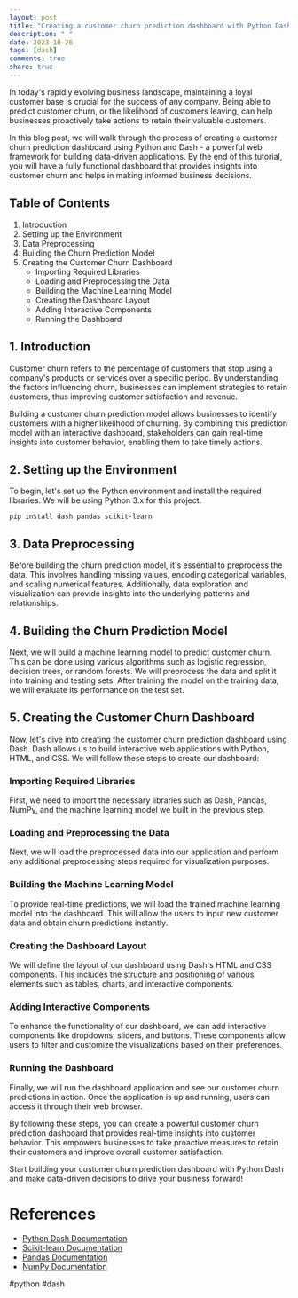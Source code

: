 ```yaml
---
layout: post
title: "Creating a customer churn prediction dashboard with Python Dash"
description: " "
date: 2023-10-26
tags: [dash]
comments: true
share: true
---
```


In today's rapidly evolving business landscape, maintaining a loyal customer base is crucial for the success of any company. Being able to predict customer churn, or the likelihood of customers leaving, can help businesses proactively take actions to retain their valuable customers. 

In this blog post, we will walk through the process of creating a customer churn prediction dashboard using Python and Dash - a powerful web framework for building data-driven applications. By the end of this tutorial, you will have a fully functional dashboard that provides insights into customer churn and helps in making informed business decisions.

## Table of Contents
1. Introduction
2. Setting up the Environment
3. Data Preprocessing
4. Building the Churn Prediction Model
5. Creating the Customer Churn Dashboard
   * Importing Required Libraries
   * Loading and Preprocessing the Data
   * Building the Machine Learning Model
   * Creating the Dashboard Layout
   * Adding Interactive Components
   * Running the Dashboard
   
## 1. Introduction
Customer churn refers to the percentage of customers that stop using a company's products or services over a specific period. By understanding the factors influencing churn, businesses can implement strategies to retain customers, thus improving customer satisfaction and revenue. 

Building a customer churn prediction model allows businesses to identify customers with a higher likelihood of churning. By combining this prediction model with an interactive dashboard, stakeholders can gain real-time insights into customer behavior, enabling them to take timely actions.

## 2. Setting up the Environment
To begin, let's set up the Python environment and install the required libraries. We will be using Python 3.x for this project.

```
pip install dash pandas scikit-learn
```

## 3. Data Preprocessing
Before building the churn prediction model, it's essential to preprocess the data. This involves handling missing values, encoding categorical variables, and scaling numerical features. Additionally, data exploration and visualization can provide insights into the underlying patterns and relationships.

## 4. Building the Churn Prediction Model
Next, we will build a machine learning model to predict customer churn. This can be done using various algorithms such as logistic regression, decision trees, or random forests. We will preprocess the data and split it into training and testing sets. After training the model on the training data, we will evaluate its performance on the test set.

## 5. Creating the Customer Churn Dashboard
Now, let's dive into creating the customer churn prediction dashboard using Dash. Dash allows us to build interactive web applications with Python, HTML, and CSS. We will follow these steps to create our dashboard:

### Importing Required Libraries
First, we need to import the necessary libraries such as Dash, Pandas, NumPy, and the machine learning model we built in the previous step.

### Loading and Preprocessing the Data
Next, we will load the preprocessed data into our application and perform any additional preprocessing steps required for visualization purposes.

### Building the Machine Learning Model
To provide real-time predictions, we will load the trained machine learning model into the dashboard. This will allow the users to input new customer data and obtain churn predictions instantly.

### Creating the Dashboard Layout
We will define the layout of our dashboard using Dash's HTML and CSS components. This includes the structure and positioning of various elements such as tables, charts, and interactive components.

### Adding Interactive Components
To enhance the functionality of our dashboard, we can add interactive components like dropdowns, sliders, and buttons. These components allow users to filter and customize the visualizations based on their preferences.

### Running the Dashboard
Finally, we will run the dashboard application and see our customer churn predictions in action. Once the application is up and running, users can access it through their web browser.

By following these steps, you can create a powerful customer churn prediction dashboard that provides real-time insights into customer behavior. This empowers businesses to take proactive measures to retain their customers and improve overall customer satisfaction.

Start building your customer churn prediction dashboard with Python Dash and make data-driven decisions to drive your business forward!

# References
- [Python Dash Documentation](https://dash.plot.ly/)
- [Scikit-learn Documentation](https://scikit-learn.org/)
- [Pandas Documentation](https://pandas.pydata.org/)
- [NumPy Documentation](https://numpy.org/)

\#python \#dash